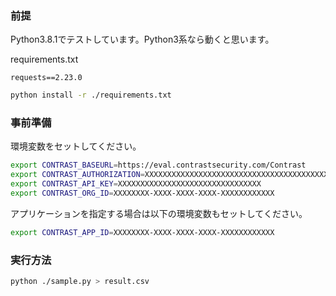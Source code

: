 ### 前提

Python3.8.1でテストしています。Python3系なら動くと思います。

requirements.txt 

```
requests==2.23.0
```

```bash
python install -r ./requirements.txt
```

### 事前準備

環境変数をセットしてください。

```bash
export CONTRAST_BASEURL=https://eval.contrastsecurity.com/Contrast
export CONTRAST_AUTHORIZATION=XXXXXXXXXXXXXXXXXXXXXXXXXXXXXXXXXXXXXXXXXXXXXXXXXX==
export CONTRAST_API_KEY=XXXXXXXXXXXXXXXXXXXXXXXXXXXXXXXX
export CONTRAST_ORG_ID=XXXXXXXX-XXXX-XXXX-XXXX-XXXXXXXXXXXX
```

アプリケーションを指定する場合は以下の環境変数もセットしてください。

```bash
export CONTRAST_APP_ID=XXXXXXXX-XXXX-XXXX-XXXX-XXXXXXXXXXXX
```

### 実行方法

```bash
python ./sample.py > result.csv
```

